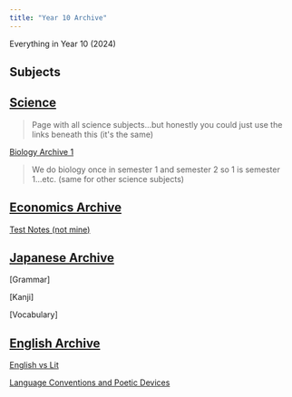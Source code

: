 ```yaml
---
title: "Year 10 Archive"
---
```


Everything in Year 10 (2024)

## Subjects

## [Science](/year-10/science/science.md) 
> Page with all science subjects...but honestly you could just use the links beneath this (it's the same)

[Biology Archive 1](/year-10/science/bio/biology.md)
> We do biology once in semester 1 and semester 2 so 1 is semester 1...etc. (same for other science subjects)


## [Economics Archive](/year-10/economics/economics.md)

[Test Notes (not mine)](/year-10/economics/vic-economics.md)

## [Japanese Archive](/year-10/japanese/japanese.md)

[Grammar]

[Kanji]

[Vocabulary]

## [English Archive](/year-10/english/english.md)

[English vs Lit](/year-10/english/englishvslit.md)

[Language Conventions and Poetic Devices](/year-10/english/languageconventions.md)
